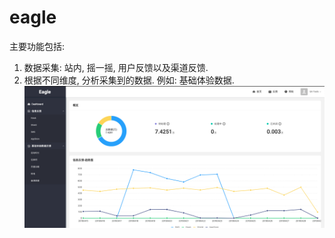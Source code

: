# eagle
主要功能包括:
1. 数据采集: 站内, 摇一摇, 用户反馈以及渠道反馈.
2. 根据不同维度, 分析采集到的数据. 例如: 基础体验数据.
![image](https://github.com/MuerteLee/eagle/blob/master/eagle.png)
